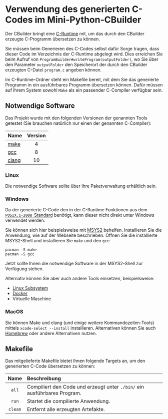# Verwendung des generierten C-Codes im Mini-Python-CBuilder

Der CBuilder bringt eine [C-Runtime](../c-runtime/) mit, um das durch den CBuilder erzeugte
C-Programm übersetzen zu können.

Sie müssen beim Generieren des C-Codes selbst dafür Sorge tragen, dass dieser Code im
Verzeichnis der C-Runtime abgelegt wird. Dies erreichen Sie beim Aufruf von
`ProgramBuilder#writeProgram(outputFolder)`, wo Sie über den Parameter `outputFolder` den
Speicherort der durch den CBuilder erzeugten C-Datei `program.c` angeben können.

Im C-Runtime-Ordner steht ein Makefile bereit, mit dem Sie das generierte Programm in ein
ausführbares Programm übersetzen können. Dafür müssen auf Ihrem System sowohl `Make` als ein
passender C-Compiler verfügbar sein.

## Notwendige Software

Das Projekt wurde mit den folgenden Versionen der genannten Tools getestet (Sie brauchen
natürlich nur einen der genannten C-Compiler):

| Name                                       | Version |
|:-------------------------------------------|:-------:|
| [make](https://www.gnu.org/software/make/) |    4    |
| [gcc](https://gcc.gnu.org/)                |    8    |
| [clang](https://clang.llvm.org/)           |   10    |

### Linux

Die notwendige Software sollte über Ihre Paketverwaltung erhältlich sein.

### Windows

Da der generierte C-Code den in der C-Runtime Funktionen aus dem
[`POSIX.1-2008`-Standard](https://en.wikipedia.org/wiki/POSIX#POSIX.1-2008_(with_two_TCs))
benötigt, kann dieser nicht direkt unter Windows verwendet werden.

Sie können sich hier beispielsweise mit [MSYS2](https://www.msys2.org/) behelfen.
Installieren Sie die Anwendung, wie auf der Webseite beschrieben. Öffnen Sie die
installierte MSYS2-Shell und installieren Sie `make` und den `gcc`:

``` shell
pacman -S make
pacman -S gcc
```

Jetzt sollte Ihnen die notwendige Software in der MSYS2-Shell zur Verfügung stehen.

Alternativ können Sie aber auch andere Tools einsetzen, beispielsweise:

- [Linux Subsystem](https://learn.microsoft.com/en-us/windows/wsl/about)
- [Docker](https://www.docker.com/)
- Virtuelle Maschine

### MacOS

Sie können Make und clang (und einige weitere Kommandozeilen-Tools) mittels
`xcode-select --install` installieren. Alternativen können Sie auch
[Homebrew](https://brew.sh/) oder andere Alternativen nutzen.

## Makefile

Das mitgelieferte Makefile bietet Ihnen folgende Targets an, um den generierten C-Code
übersetzen zu können:

|  Name   | Beschreibung                                                             |
|:-------:|:-------------------------------------------------------------------------|
|  `all`  | Compiliert den Code und erzeugt unter `./bin/` ein ausführbares Program. |
|  `run`  | Startet die compilierte Anwendung.                                       |
| `clean` | Entfernt alle erzeugten Artefakte.                                       |
